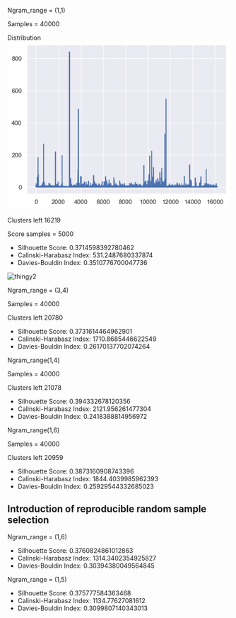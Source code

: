 Ngram_range = (1,1)

Samples = 40000

Distribution ![thingy](40000_samples_ngram_1_1.png)

Clusters left 16219

Score samples = 5000

- Silhouette Score: 0.3714598392780462
- Calinski-Harabasz Index: 531.2487680337874
- Davies-Bouldin Index: 0.3510776700047736

![thingy2]()

Ngram_range = (3,4)

Samples = 40000

Clusters left 20780

- Silhouette Score: 0.3731614464962901
- Calinski-Harabasz Index: 1710.8685446622549
- Davies-Bouldin Index: 0.26170137702074264

Ngram_range(1,4)

Samples = 40000

Clusters left 21078

- Silhouette Score: 0.394332678120356
- Calinski-Harabasz Index: 2121.956261477304
- Davies-Bouldin Index: 0.2418388814956972


Ngram_range(1,6)

Samples = 40000

Clusters left 20959

- Silhouette Score: 0.3873160908743396
- Calinski-Harabasz Index: 1844.4039985962393
- Davies-Bouldin Index: 0.25929544332685023


## Introduction of reproducible random sample selection

Ngram_range = (1,6)

- Silhouette Score: 0.3760824861012863
- Calinski-Harabasz Index: 1314.3402354925827
- Davies-Bouldin Index: 0.30394380049564845

Ngram_range = (1,5)

- Silhouette Score: 0.375777584363468
- Calinski-Harabasz Index: 1134.77627081612
- Davies-Bouldin Index: 0.3099807140343013

